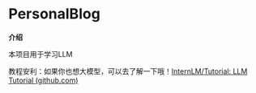 # PersonalBlog

**介绍**

本项目用于学习LLM

教程安利：如果你也想大模型，可以去了解一下哦！[InternLM/Tutorial: LLM Tutorial (github.com)](https://github.com/InternLM/Tutorial)

